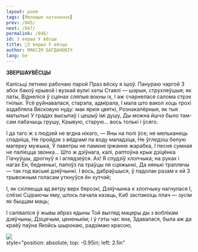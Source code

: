 ```yaml
---
layout: poem
tags: [Мелодыя натхнення]
prev: /045/
next: /047/
permalink: /046/
id: З верша У вёсцы
title: 🚧З верша У вёсцы
author: МАКСІМ БАГДАНОВІЧ
lang: be
---
```



 
**ЗВЕРШАУВЁСЦЫ**

Калісьці летняю рабочаю парой Праз вёску я ішоў. Панураю чаргой 3 абох бакоў крывой і вузкай вулкі хаты Стаялі — шэрыя, струхлеўшыя; як латы, Віднеліся ў сцянах сляпыя вокны іх, I аж счарнелася салома стрэх гнілых. Ўсё руйнавалася, старэла, адмірала, I мала што вакол хоць трохі аздабляла Вясковую нуду: мак яркія цвяткі, Рознакалёрныя, як тыя матылькі У градах высыпаў і цешыў імі душу, Ды можна йшчэ было там-сам пабачыць грушу, Крывую, старую... вось толькі і ўсяго.

I да таго ж з людзей не вгдна нікаго, — Яны на полі ўсе; не мельканець спадніца, He пройдзе з вёдрамі па воду маладзіца, He ўгледзіш белую магерку мужыка, Ў паветры не памкне іржанне жарабка, I песня сумная не паліецца звонка... Што ж  дзіўнага, калі, раптоўна крык дзіцёнка ГІачуўшы, дрогнуў я і аглядзеўся. Ах! Я спудзіў хлопчыка; на руках і нагах Ён, бедненькі, папоўз па траўцы ля сцяжынкі, Да нянькі траплячы — так год васьмі дзяўчынкі. I вось, дабраўшыся, ў падолак разам к ей 3 трывожным голасам уткнуўся ён хутчэй;

I, як схіляецца ад ветру верх бярозкі, Дзяўчынка к хлопчыку нагнулася І, слёзкі Сціраючы яму, штось пачала казаць, Каб заспакоіць плач — зусім як быццам маць;

I саліваліся ў жывы абраз ядыны Той выгляд мацеры ды з воблікам дзяўчыны, Дзіцячым, цененькім; і ў гэты час яна, Здавалася, была аж да краёў паўна Якойсь шырокаю, радзімаю красою,

![](2022-%D0%9C%D1%96%D0%BD%D1%81%D0%BA-%D0%BB%D1%83%D1%87%D0%BD%D0%B0%D1%81%D1%86%D1%8C-%D0%BC%D1%96%D0%BA%D0%BE%D0%BB%D0%B0-%D0%BC%D1%8F%D1%82%D0%BB%D1%96%D1%86%D0%BA%D1%96_html_daed8c3e7942bdcf.jpg)  
style="position: absolute; top: -0.95in; left: 2.1in"
